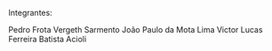 Integrantes:

Pedro Frota Vergeth Sarmento
João Paulo da Mota Lima
Victor Lucas Ferreira Batista Acioli

